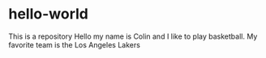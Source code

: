 # hello-world
This is a repository
Hello my name is Colin and I like to play basketball. My favorite team is the Los Angeles Lakers
